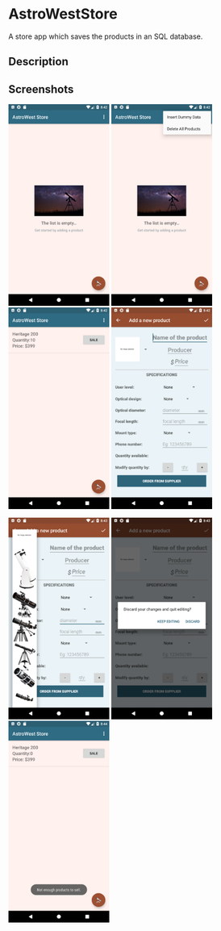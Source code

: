 # AstroWestStore
A store app which saves the products in an SQL database.

## Description

## Screenshots
<img src="screenshots/screen1.png" width=200> <img src="screenshots/screen2.png" width=200> <img src="screenshots/screen3.png" width=200> <img src="screenshots/screen4.png" width=200>

<img src="screenshots/screen5.png" width=200> <img src="screenshots/screen6.png" width=200> <img src="screenshots/screen7.png" width=200>
